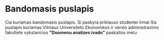 # Bandomasis puslapis

Cia kuriamas bandomasis puslapis. Si paskyra priklauso studentei Irmai
Sis puslapis kuriamas Vilniaus Universiteto Ekonomikos ir verslo administravimo fakultete vykstancios **"Duomenu analizes ivado"** paskaitos metu